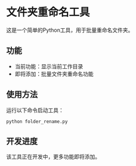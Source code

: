 # 文件夹重命名工具

这是一个简单的Python工具，用于批量重命名文件夹。

## 功能

- 当前功能：显示当前工作目录
- 即将添加：批量文件夹重命名功能

## 使用方法

运行以下命令启动工具：

```
python folder_rename.py
```

## 开发进度

该工具正在开发中，更多功能即将添加。 